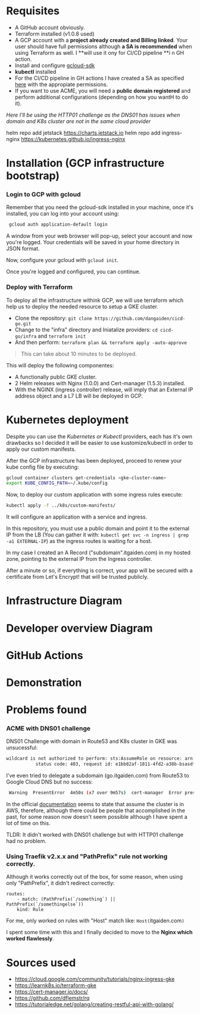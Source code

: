 # Requisites

- A GitHub account obviously.
- Terraform installed (v1.0.8 used)
- A GCP account with a **project already created and Billing linked**. 
Your user should have full permissions although **a SA is recommended** when using Terraform as well. I **will use it ony for CI/CD pipeline **i n GH action.
- Install and configure [gcloud-sdk](https://cloud.google.com/sdk/docs/quickstarts)
- **kubectl** installed
- For the CI/CD pipeline in GH actions I have created a SA as specified [here](https://cloud.google.com/iam/docs/creating-managing-service-accounts) with the appropiate permissions. 
- If you want to use ACME, you will need a **public domain registered** and perform additional configurations (depending on how you wantH to do it).

*Here I'll be using the HTTP01 challenge as the DNS01 has issues when domain and K8s cluster are not in the same cloud provider*

helm repo add jetstack https://charts.jetstack.io
helm repo add ingress-nginx   https://kubernetes.github.io/ingress-nginx
# Installation (GCP infrastructure bootstrap)

### Login to GCP with gcloud

Remember that you need the gcloud-sdk installed in your machine, once it's installed, you can log into your account using:
```bash
 gcloud auth application-default login

```

A window from your web browser will pop-up, select your account and now you're logged. Your credentials will be saved in your home directory in JSON format.

Now, configure your gcloud with `gcloud init`.

Once you're logged and configured, you can continue.

### Deploy with Terraform

To deploy all the infrastructure withink GCP, we will use terraform which help us to deploy the needed resource to setup a GKE cluster.

- Clone the repository: `git clone https://github.com/dangaiden/cicd-go.git`
- Change to the "infra" directory and Iniatalize providers: 
`cd cicd-go/infra` and `terraform init`
- And then perform: `terraform plan && terraform apply -auto-approve`
> This can take about 10 minutes to be deployed.

This will deploy the following componentes:

- A functionally public GKE cluster.
- 2 Helm releases with Nginx (1.0.0) and Cert-manager (1.5.3) installed.
- With the NGINX (ingress controller) release, will imply that an External IP address object and a L7 LB will be deployed in GCP.

# Kubernetes deployment

Despite you can use the *Kubernetes or Kubectl* providers, each has it's own drawbacks so I decided it will be easier to use
kustomize/kubectl in order to apply our custom manifests.

After the GCP infrastructure has been deployed, proceed to renew your kube config file by executing:
```bash
gcloud container clusters get-credentials <gke-cluster-name>
export KUBE_CONFIG_PATH=~/.kube/config
```

Now, to deploy our custom application with some ingress rules execute:

```bash
kubectl apply -f ../k8s/custom-manifests/
```

It will configure an application with a service and ingress.

In this repository, you must use a public domain and point it to the external IP from the LB (You can gather it with: `kubectl get svc -n ingress | grep -a1 EXTERNAL-IP`) as the ingress routes is waiting for a host.

In my case I created an A Record ("subdomain".itgaiden.com) in my hosted zone, pointing to the external IP from the Ingress controller.

After a minute or so, if everything is correct, your app will be secured with a certificate from Let's Encrypt! that will be trusted publicly.

# Infrastructure Diagram

# Developer overview Diagram

# GitHub Actions

# Demonstration

# Problems found

### ACME with DNS01 challenge

DNS01 Challenge with domain in Route53 and K8s cluster in GKE was unsucessful:
``` bash
wildcard is not authorized to perform: sts:AssumeRole on resource: arn:aws:iam::xxxxxx:policy/DNS-Route53-role
           status code: 403, request id: e1bb82af-1811-4fd2-a38b-bsasdfasdf1
```

I've even tried to delegate a subdomain (go.itgaiden.com) from Route53 to Google Cloud DNS but no success:
``` bash
 Warning  PresentError  4m50s (x7 over 9m57s)  cert-manager  Error presenting challenge: When querying the SOA record for the domain '_acme-challenge.go.itgaiden.com.' using nameservers [10.8.0.10:53], rcode was expected to be 'NOERROR' or 'NXDOMAIN', but got 'SERVFAIL'
```
In the official [documentation](https://cert-manager.io/docs/configuration/acme/dns01/route53/) seems to state that assume the cluster is in AWS, therefore, although there could be people that accomplished in the past, for some reason now doesn't seem possible although I have spent a lot of time on this.

TLDR: It didn't worked with DNS01 challenge but with HTTP01 challenge had no problem.

### Using Traefik v2.x.x and "PathPrefix" rule not working correctly.

Although it works correctly out of the box, for some reason, when using only "PathPrefix", it didn't redirect correctly:
```
routes:
    - match: (PathPrefix(`/something`) || PathPrefix(`/somethingelse`))
    kind: Rule
```
For me, only worked on rules with "Host" match like: `Host(`itgaiden.com`)`

I spent some time with this and I finally decided to move to the **Nginx which worked flawlessly**.


# Sources used

- https://cloud.google.com/community/tutorials/nginx-ingress-gke
- https://learnk8s.io/terraform-gke
- https://cert-manager.io/docs/
- https://github.com/dflemstr/rq
- https://tutorialedge.net/golang/creating-restful-api-with-golang/
